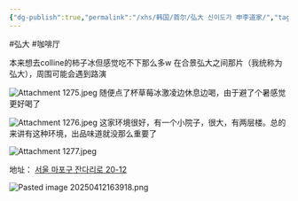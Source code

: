 ```yaml
---
{"dg-publish":true,"permalink":"/xhs/韩国/首尔/弘大 신이도가 申李道家/","tags":["rednote","首尔"],"created":"2024-09-10","updated":"2025-04-12T16:40:18.330+08:00"}
---
```


#弘大 #咖啡厅 

本来想去colline的柿子冰但感觉吃不下那么多w
在合景弘大之间那片（我统称为弘大），周围可能会遇到路演

![Attachment 1275.jpeg](/img/user/xhs/%E9%9F%A9%E5%9B%BD/%E9%A6%96%E5%B0%94/photo-%E9%A6%96%E5%B0%94/Attachment%201275.jpeg)
随便点了杯草莓冰激凌边休息边喝，由于避了个暑感觉更好喝了

![Attachment 1276.jpeg](/img/user/xhs/%E9%9F%A9%E5%9B%BD/%E9%A6%96%E5%B0%94/photo-%E9%A6%96%E5%B0%94/Attachment%201276.jpeg)
这家环境很好，有一个小院子，很大，有两层楼。总的来讲有这种环境，出品味道就没那么重要了

![Attachment 1277.jpeg](/img/user/xhs/%E9%9F%A9%E5%9B%BD/%E9%A6%96%E5%B0%94/photo-%E9%A6%96%E5%B0%94/Attachment%201277.jpeg)

地址：
[서울 마포구 잔다리로 20-12](https://pcmap.place.naver.com/restaurant/1789177874/home?from=map&fromPanelNum=1&additionalHeight=76&timestamp=202504121638&locale=ko&svcName=map_pcv5&searchText=%EC%8B%A0%EC%9D%B4%EB%8F%84%EA%B0%80#)

![Pasted image 20250412163918.png](/img/user/xhs/%E9%9F%A9%E5%9B%BD/%E9%A6%96%E5%B0%94/photo-%E9%A6%96%E5%B0%94/Pasted%20image%2020250412163918.png)